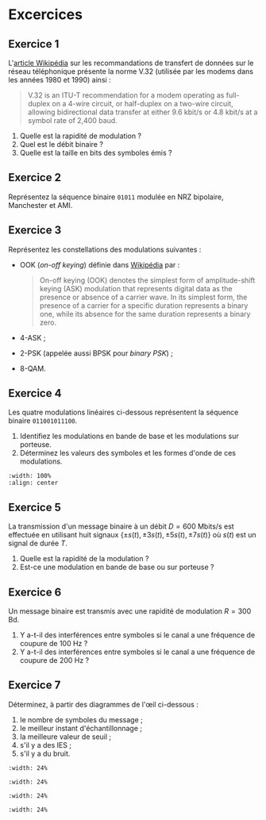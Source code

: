 # Excercices


## Exercice 1

L'[article Wikipédia](https://en.wikipedia.org/w/index.php?title=List_of_ITU-T_V-series_recommendations&oldid=658869531)
sur les recommandations de transfert de données sur le réseau téléphonique présente la norme V.32
(utilisée par les modems dans les années 1980 et 1990) ainsi :
>  V.32 is an ITU-T recommendation for a modem operating as full-duplex on a 4-wire circuit,
   or half-duplex on a two-wire circuit, allowing bidirectional data transfer at either 9.6 kbit/s or 4.8 kbit/s
   at a symbol rate of 2,400 baud.

1. Quelle est la rapidité de modulation ?
1. Quel est le débit binaire ?
1. Quelle est la taille en bits des symboles émis ?


## Exercice 2

Représentez la séquence binaire <code>01011</code> modulée en NRZ bipolaire, Manchester et AMI.


## Exercice 3

Représentez les constellations des modulations suivantes :

* OOK (_on-off keying_) définie dans [Wikipédia](https://en.wikipedia.org/w/index.php?title=On-off_keying&oldid=669950443) par :
  > On-off keying (OOK) denotes the simplest form of amplitude-shift keying (ASK) modulation
    that represents digital data as the presence or absence of a carrier wave.
    In its simplest form, the presence of a carrier for a specific duration represents a binary one,
    while its absence for the same duration represents a binary zero.

* 4-ASK ;

* 2-PSK (appelée aussi BPSK pour _binary PSK_) ;

* 8-QAM.


<!-- ## Exercice 
%
% \begin{questions}
%   \item Quelle est le type de modulation dont la constellation est représentée ci-dessous~?
%   \item En utilisant dans la mesure du possible un code de Gray,
%   donnez les symboles associés à chaque point de la constellation.
% \end{questions}
% \begin{center}
%   \psset{unit=5mm}
%   \begin{pspicture}(-4,-4)(4,4)
%     \psaxes[labels=none,linewidth=.5pt]{->}(0,0)(-3.999,-3.999)(3.999,3.999)
%     \qdisk(-3,+1){1.5pt}
%     \qdisk(-1,+3){1.5pt}
%     \qdisk(-3,-3){1.5pt}
%     \qdisk(-1,-1){1.5pt}
%     \qdisk(+1,+1){1.5pt}
%     \qdisk(+3,+3){1.5pt}
%     \qdisk(+1,-3){1.5pt}
%     \qdisk(+3,-1){1.5pt}
%   \end{pspicture}
% \end{center}
 -->


## Exercice 4

Les quatre modulations linéaires ci-dessous représentent la séquence binaire <code>011001011100</code>.

1. Identifiez les modulations en bande de base et les modulations sur porteuse.
1. Déterminez les valeurs des symboles et les formes d'onde de ces modulations.

```{image} ../figs/exo-modulation.svg
:width: 100%
:align: center
```


## Exercice 5

<!-- Joindot, p. 3.9 -->

La transmission d'un message binaire à un débit $D=600$ Mbits/s est effectuée en utilisant huit signaux
$\{\pm s(t), \pm 3s(t), \pm 5s(t), \pm 7s(t)\}$ où $s(t)$ est un signal de durée $T$.

1. Quelle est la rapidité de la modulation ?
1. Est-ce une modulation en bande de base ou sur porteuse ?


<!-- ## Exercice 
%
% \begin{questions}
%   \item Représentez la forme d'onde $h_1(t)$~:
%   \begin{equation*}
%     h_1(t) =
%     \begin{cases}
%       1       &\text{si $t\in[0,\,T[$}, \\
%       0       &\text{sinon}.
%     \end{cases}
%   \end{equation*}
%   \item Quelle est la réponse impulsionnelle du filtre de réception associé à $h_1(t)$~?
%   \item Calculez le signal en sortie du filtre lorsque l'entrée est $h_1(t)$.
%   \item Mêmes questions pour la forme d'onde
%   \begin{equation*}
%     h_2(t) =
%     \begin{cases}
%       1       &\text{si $t\in[0,\,T/2[$}, \\
%       0       &\text{sinon}.
%     \end{cases}
%   \end{equation*}
% \end{questions} -->


## Exercice 6

<!-- Joindot, ex 3.9 -->

Un message binaire est transmis avec une rapidité de modulation $R = 300$ Bd.

1. Y a-t-il des interférences entre symboles si le canal a une fréquence de coupure de $100$ Hz ? <!-- (oui) -->
1. Y a-t-il des interférences entre symboles si le canal a une fréquence de coupure de $200$ Hz ? <!-- (on ne sait pas) -->


## Exercice 7

Déterminez, à partir des diagrammes de l'œil ci-dessous :

1. le nombre de symboles du message ;
1. le meilleur instant d'échantillonnage ;
1. la meilleure valeur de seuil ;
1. s'il y a des IES ;
1. s'il y a du bruit.

```{image} ../figs/TEMP-exodiagoeil1.png
:width: 24%
```

```{image} ../figs/TEMP-exodiagoeil2.png
:width: 24%
```

```{image} ../figs/TEMP-exodiagoeil3.png
:width: 24%
```

```{image} ../figs/TEMP-exodiagoeil4.png
:width: 24%
```